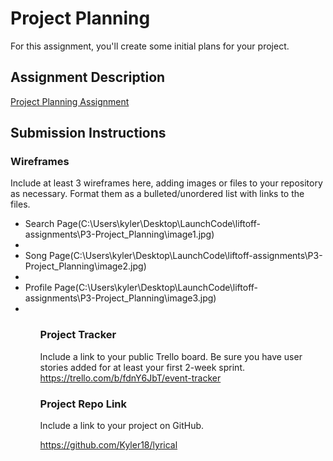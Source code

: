 # Project Planning
For this assignment, you'll create some initial plans for your project.

## Assignment Description
[Project Planning Assignment](https://education.launchcode.org/liftoff/modules/assignments/project-planning)

## Submission Instructions

### Wireframes

Include at least 3 wireframes here, adding images or files to your repository as necessary. Format them as a bulleted/unordered list with links to the files.
<ul>
	<li>Search Page(C:\Users\kyler\Desktop\LaunchCode\liftoff-assignments\P3-Project_Planning\image1.jpg)<li>
	<li>Song Page(C:\Users\kyler\Desktop\LaunchCode\liftoff-assignments\P3-Project_Planning\image2.jpg)<li>
	<li>Profile Page(C:\Users\kyler\Desktop\LaunchCode\liftoff-assignments\P3-Project_Planning\image3.jpg)<li>
<ul>

### Project Tracker

Include a link to your public Trello board. Be sure you have user stories added for at least your first 2-week sprint.
https://trello.com/b/fdnY6JbT/event-tracker

### Project Repo Link

Include a link to your project on GitHub.

https://github.com/Kyler18/lyrical
